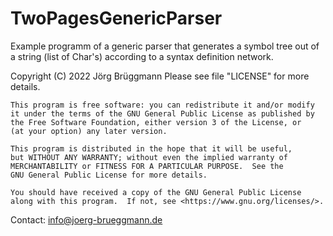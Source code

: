 # TwoPagesGenericParser

Example programm of a generic parser that generates a symbol tree out of a string (list of Char's) according to a syntax definition network.

Copyright (C) 2022  Jörg Brüggmann
Please see file "LICENSE" for more details.

    This program is free software: you can redistribute it and/or modify
    it under the terms of the GNU General Public License as published by
    the Free Software Foundation, either version 3 of the License, or
    (at your option) any later version.

    This program is distributed in the hope that it will be useful,
    but WITHOUT ANY WARRANTY; without even the implied warranty of
    MERCHANTABILITY or FITNESS FOR A PARTICULAR PURPOSE.  See the
    GNU General Public License for more details.

    You should have received a copy of the GNU General Public License
    along with this program.  If not, see <https://www.gnu.org/licenses/>.

Contact:
info@joerg-brueggmann.de
